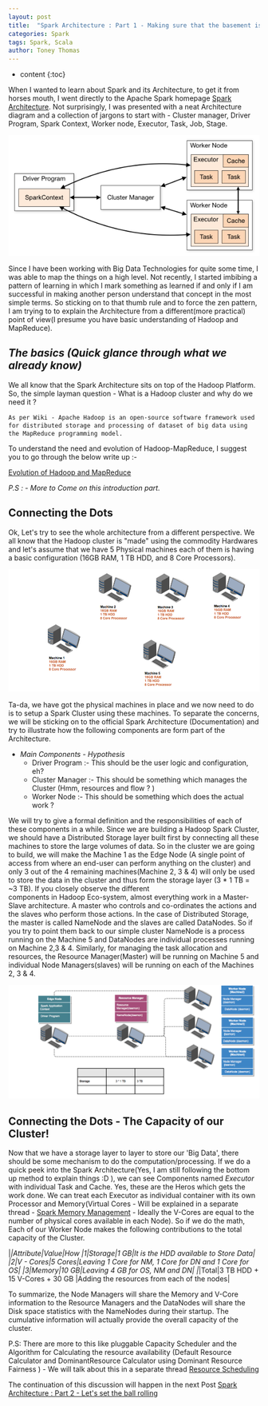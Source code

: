 ```yaml
---
layout: post
title:  "Spark Architecture : Part 1 - Making sure that the basement is right!"
categories: Spark
tags: Spark, Scala
author: Toney Thomas
---
```


* content
{:toc}

When I wanted to learn about Spark and its Architecture, to get it from horses mouth, I went directly to the Apache Spark homepage
[Spark Architecture](http://spark.apache.org/docs/latest/cluster-overview.html). Not surprisingly, I was presented with a neat Architecture diagram and a collection of 
jargons to start with - Cluster manager, Driver Program, Spark Context, Worker node, Executor, Task, Job, Stage. 

![Architecture](/images/clusteroverview.png)

Since I have been working with Big Data Technologies for quite some time, I was able to map the things on a high level. Not recently, I 
started imbibing a pattern of learning in which I mark something as learned if and only if I am successful in making another person understand 
that concept in the most simple terms. So sticking on to that thumb rule and to force the zen pattern, I am trying to to explain the Architecture
from a different(more practical) point of view(I presume you have basic understanding of Hadoop and MapReduce).
 

## *The basics (Quick glance through what we already know)*
  
We all know that the Spark Architecture sits on top of the Hadoop Platform. So, the simple layman question - What is a Hadoop cluster and why do we need it ?
```
As per Wiki - Apache Hadoop is an open-source software framework used for distributed storage and processing of dataset of big data using the MapReduce programming model.
```

To understand the need and evolution of Hadoop-MapReduce, I suggest you to go through the below write up :-

[Evolution of Hadoop and MapReduce](https://github.com/vineethMM/spark-examples/blob/master/README.md)

*P.S : - More to Come on this introduction part.* 


## Connecting the Dots

Ok, Let's try to see the whole architecture from a different perspective. We all know that the Hadoop cluster is "made" using the commodity Hardwares 
and let's assume that we have 5 Physical machines each of them is having a basic configuration (16GB RAM, 1 TB HDD, and 8 Core Processors).
 
 ![Hypothesis](/images/Machines.png)
 
Ta-da, we have got the physical machines in place and we now need to do is to setup a Spark Cluster using these machines. To separate the concerns, we 
will be sticking on to the official Spark Architecture (Documentation) and try to illustrate how the following components are form part of the Architecture.


* _Main Components - Hypothesis_   
    * Driver Program :- This should be the user logic and configuration, eh? 
    * Cluster Manager :- This should be something which manages the Cluster (Hmm, resources and flow ? )
    * Worker Node :- This should be something which does the actual work ?
       
We will try to give a formal definition and the responsibilities of each of these components in a while. Since we are building a Hadoop Spark Cluster, we should 
have a Distributed Storage layer built first by connecting all these machines to store the large volumes of data. So in the cluster we are going to build, 
we will make the Machine 1 as the Edge Node (A single point of access from where an end-user can perform anything on the cluster) and only 3 out of the 4 remaining
machines(Machine 2, 3 & 4) will only be used to store the data in the cluster and thus form the storage layer (3 * 1 TB = ~3 TB). If you closely observe the different    
components in Hadoop Eco-system, almost everything work in a Master-Slave architecture. A master who controls and co-ordinates the actions and the slaves who perform 
those actions. In the case of Distributed Storage, the master is called NameNode and the slaves are called DataNodes. So if you try to point them back to our simple 
cluster NameNode is a process running on the Machine 5 and DataNodes are individual processes running on Machine 2,3 & 4. Similarly, for managing the task allocation
and resources, the Resource Manager(Master) will be running on Machine 5 and individual Node Managers(slaves) will be running on each of the Machines 2, 3 & 4. 

![Cluster Initial Build](/images/ClusterInitial.png)
 
## Connecting the Dots - The Capacity of our Cluster!
 
Now that we have a storage layer to layer to store our 'Big Data', there should be some mechanism to do the computation/processing. If we do a quick peek into the Spark Architecture(Yes, I am 
still following the bottom up method to explain things :D ), we can see Components named _Executor_ with individual Task and Cache. Yes, these are the Heros which gets the work done. We 
can treat each Executor as individual container with its own Processor and Memory(Virtual Cores - Will be explained in a separate thread - [Spark Memory Management]() - Ideally the V-Cores are equal to the number of physical
cores available in each Node). So if we do the math, Each of our Worker Node makes the following contributions to the total capacity of the Cluster. 
  
|*|Attribute|Value|How
|1|Storage|1 GB|It is the HDD available to Store Data|
|2|V - Cores|5 Cores|Leaving 1 Core for NM, 1 Core for DN and 1 Core for OS|
|3|Memory|10 GB|Leaving 4 GB for OS, NM and DN|
|*|Total|3 TB HDD + 15 V-Cores + 30 GB |Adding the resources from each of the nodes|
     
To summarize, the Node Managers will share the Memory and V-Core information to the Resource Managers and the DataNodes will share the Disk space 
statistics with the NameNodes during their startup. The cumulative information will actually provide the overall capacity of the cluster. 
  
P.S: There are more to this like pluggable Capacity Scheduler and the Algorithm for Calculating the resource availability (Default Resource Calculator and 
DominantResource Calculator using Dominant Resource Fairness ) - We will talk about this in a separate thread [Resource Scheduling]()

The continuation of this discussion will happen in the next Post [Spark Architecture : Part 2 - Let's set the ball rolling](https://dreamlabs4u.github.io/2017/05/27/spark-architecture-part2/)








 
 
 



